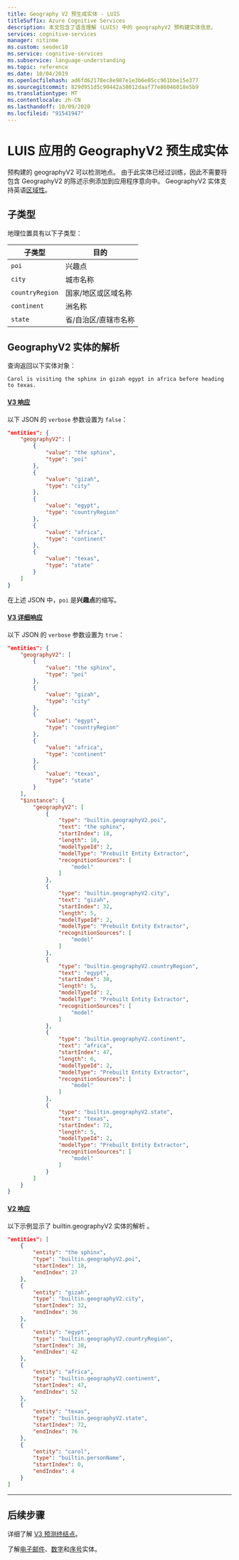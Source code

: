 ```yaml
---
title: Geography V2 预生成实体 - LUIS
titleSuffix: Azure Cognitive Services
description: 本文包含了语言理解 (LUIS) 中的 geographyV2 预构建实体信息。
services: cognitive-services
manager: nitinme
ms.custom: seodec18
ms.service: cognitive-services
ms.subservice: language-understanding
ms.topic: reference
ms.date: 10/04/2019
ms.openlocfilehash: ad6fd62178ec8e987e1e3b6e05cc961bbe15e377
ms.sourcegitcommit: 829d951d5c90442a38012daaf77e86046018e5b9
ms.translationtype: MT
ms.contentlocale: zh-CN
ms.lasthandoff: 10/09/2020
ms.locfileid: "91541947"
---
```

# <a name="geographyv2-prebuilt-entity-for-a-luis-app"></a>LUIS 应用的 GeographyV2 预生成实体
预构建的 geographyV2 可以检测地点。 由于此实体已经过训练，因此不需要将包含 GeographyV2 的陈述示例添加到应用程序意向中。 GeographyV2 实体支持英语[区域性](luis-reference-prebuilt-entities.md)。

## <a name="subtypes"></a>子类型
地理位置具有以下子类型：

|子类型|目的|
|--|--|
|`poi`|兴趣点|
|`city`|城市名称|
|`countryRegion`|国家/地区或区域名称|
|`continent`|洲名称|
|`state`|省/自治区/直辖市名称|


## <a name="resolution-for-geographyv2-entity"></a>GeographyV2 实体的解析

查询返回以下实体对象：

`Carol is visiting the sphinx in gizah egypt in africa before heading to texas.`

#### <a name="v3-response"></a>[V3 响应](#tab/V3)

以下 JSON 的 `verbose` 参数设置为 `false`：

```json
"entities": {
    "geographyV2": [
        {
            "value": "the sphinx",
            "type": "poi"
        },
        {
            "value": "gizah",
            "type": "city"
        },
        {
            "value": "egypt",
            "type": "countryRegion"
        },
        {
            "value": "africa",
            "type": "continent"
        },
        {
            "value": "texas",
            "type": "state"
        }
    ]
}
```

在上述 JSON 中，`poi` 是**兴趣点**的缩写。

#### <a name="v3-verbose-response"></a>[V3 详细响应](#tab/V3-verbose)

以下 JSON 的 `verbose` 参数设置为 `true`：

```json
"entities": {
    "geographyV2": [
        {
            "value": "the sphinx",
            "type": "poi"
        },
        {
            "value": "gizah",
            "type": "city"
        },
        {
            "value": "egypt",
            "type": "countryRegion"
        },
        {
            "value": "africa",
            "type": "continent"
        },
        {
            "value": "texas",
            "type": "state"
        }
    ],
    "$instance": {
        "geographyV2": [
            {
                "type": "builtin.geographyV2.poi",
                "text": "the sphinx",
                "startIndex": 18,
                "length": 10,
                "modelTypeId": 2,
                "modelType": "Prebuilt Entity Extractor",
                "recognitionSources": [
                    "model"
                ]
            },
            {
                "type": "builtin.geographyV2.city",
                "text": "gizah",
                "startIndex": 32,
                "length": 5,
                "modelTypeId": 2,
                "modelType": "Prebuilt Entity Extractor",
                "recognitionSources": [
                    "model"
                ]
            },
            {
                "type": "builtin.geographyV2.countryRegion",
                "text": "egypt",
                "startIndex": 38,
                "length": 5,
                "modelTypeId": 2,
                "modelType": "Prebuilt Entity Extractor",
                "recognitionSources": [
                    "model"
                ]
            },
            {
                "type": "builtin.geographyV2.continent",
                "text": "africa",
                "startIndex": 47,
                "length": 6,
                "modelTypeId": 2,
                "modelType": "Prebuilt Entity Extractor",
                "recognitionSources": [
                    "model"
                ]
            },
            {
                "type": "builtin.geographyV2.state",
                "text": "texas",
                "startIndex": 72,
                "length": 5,
                "modelTypeId": 2,
                "modelType": "Prebuilt Entity Extractor",
                "recognitionSources": [
                    "model"
                ]
            }
        ]
    }
}
```
#### <a name="v2-response"></a>[V2 响应](#tab/V2)

以下示例显示了 builtin.geographyV2 实体的解析  。

```json
"entities": [
    {
        "entity": "the sphinx",
        "type": "builtin.geographyV2.poi",
        "startIndex": 18,
        "endIndex": 27
    },
    {
        "entity": "gizah",
        "type": "builtin.geographyV2.city",
        "startIndex": 32,
        "endIndex": 36
    },
    {
        "entity": "egypt",
        "type": "builtin.geographyV2.countryRegion",
        "startIndex": 38,
        "endIndex": 42
    },
    {
        "entity": "africa",
        "type": "builtin.geographyV2.continent",
        "startIndex": 47,
        "endIndex": 52
    },
    {
        "entity": "texas",
        "type": "builtin.geographyV2.state",
        "startIndex": 72,
        "endIndex": 76
    },
    {
        "entity": "carol",
        "type": "builtin.personName",
        "startIndex": 0,
        "endIndex": 4
    }
]
```
* * *

## <a name="next-steps"></a>后续步骤

详细了解 [V3 预测终结点](luis-migration-api-v3.md)。

了解[电子邮件](luis-reference-prebuilt-email.md)、[数字](luis-reference-prebuilt-number.md)和[序号](luis-reference-prebuilt-ordinal.md)实体。
